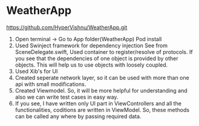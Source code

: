 # WeatherApp
https://github.com/HyperVishnu/WeatherApp.git

1. Open terminal -> Go to App folder(WeatherApp) Pod install
2. Used Swinject framework for dependency injection
   See from SceneDelegate.swift, Used container to register/resolve of protocols. If you see that the dependencies of one object is provided by other objects. This will help us to use objects with loosely coupled.
3. Used Xib's for UI
4. Created seperate network layer, so it can be used with more than one api with small modifications.
5. Created Viewmodel. So, it will be more helpful for understanding and also we can write test cases in easy way.
6. If you see, I have written only UI part in ViewControllers and all the functionalities, coditions are written in ViewModel. So, these methods can be called any where by passing required data.

